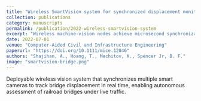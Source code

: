 ```yaml
---
title: "Wireless SmartVision system for synchronized displacement monitoring of railroad bridges"
collection: publications
category: manuscripts
permalink: /publication/2022-wireless-smartvision-system
excerpt: "Wireless machine-vision nodes achieve microsecond synchronization for long-span bridge monitoring."
date: 2022-07-01
venue: "Computer-Aided Civil and Infrastructure Engineering"
paperurl: "https://doi.org/10.1111/mice.12846"
authors: "Shajihan, A., Hoang, T., Mechitov, K., Spencer Jr, B. F."
image: "smartvision-bridge.png"
---
```


Deployable wireless vision system that synchronizes multiple smart cameras to track bridge displacement in real time, enabling autonomous assessment of railroad bridges under live traffic.
